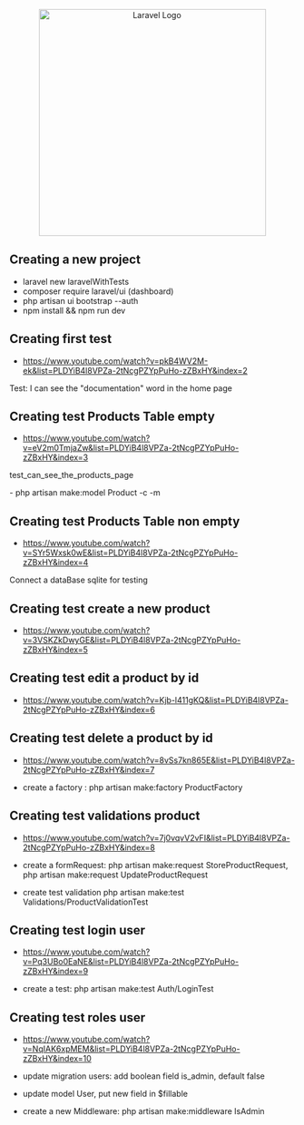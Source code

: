 <p align="center"><a href="https://laravel.com" target="_blank"><img src="https://raw.githubusercontent.com/laravel/art/master/logo-lockup/5%20SVG/2%20CMYK/1%20Full%20Color/laravel-logolockup-cmyk-red.svg" width="400" alt="Laravel Logo"></a></p>

## Creating a new project

-   laravel new laravelWithTests
-   composer require laravel/ui (dashboard)
-   php artisan ui bootstrap --auth
-   npm install && npm run dev

## Creating first test

-   https://www.youtube.com/watch?v=pkB4WV2M-ek&list=PLDYiB4l8VPZa-2tNcgPZYpPuHo-zZBxHY&index=2

<p> Test: I can see the "documentation" word in the home page</p>

## Creating test Products Table empty

-   https://www.youtube.com/watch?v=eV2m0TmjaZw&list=PLDYiB4l8VPZa-2tNcgPZYpPuHo-zZBxHY&index=3
<p>test_can_see_the_products_page</p>
-   php artisan make:model Product -c -m

## Creating test Products Table non empty

-   https://www.youtube.com/watch?v=SYr5Wxsk0wE&list=PLDYiB4l8VPZa-2tNcgPZYpPuHo-zZBxHY&index=4
<p>Connect a dataBase sqlite for testing</p>

## Creating test create a new product

-   https://www.youtube.com/watch?v=3VSKZkDwyGE&list=PLDYiB4l8VPZa-2tNcgPZYpPuHo-zZBxHY&index=5

## Creating test edit a product by id

-   https://www.youtube.com/watch?v=Kjb-l411gKQ&list=PLDYiB4l8VPZa-2tNcgPZYpPuHo-zZBxHY&index=6

## Creating test delete a product by id

-   https://www.youtube.com/watch?v=8vSs7kn865E&list=PLDYiB4l8VPZa-2tNcgPZYpPuHo-zZBxHY&index=7

-   create a factory : php artisan make:factory ProductFactory

## Creating test validations product

-   https://www.youtube.com/watch?v=7j0vqvV2vFI&list=PLDYiB4l8VPZa-2tNcgPZYpPuHo-zZBxHY&index=8

-   create a formRequest: php artisan make:request StoreProductRequest, php artisan make:request UpdateProductRequest
-   create test validation php artisan make:test Validations/ProductValidationTest

## Creating test login user

-   https://www.youtube.com/watch?v=Pq3UBo0EaNE&list=PLDYiB4l8VPZa-2tNcgPZYpPuHo-zZBxHY&index=9

-   create a test: php artisan make:test Auth/LoginTest

## Creating test roles user

-   https://www.youtube.com/watch?v=NqIAK6xpMEM&list=PLDYiB4l8VPZa-2tNcgPZYpPuHo-zZBxHY&index=10

-   update migration users: add boolean field is_admin, default false
-   update model User, put new field in $fillable
-   create a new Middleware: php artisan make:middleware IsAdmin
